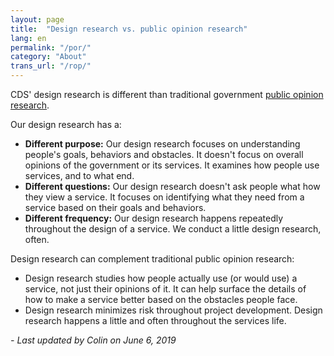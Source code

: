```yaml
---
layout: page
title:  "Design research vs. public opinion research"
lang: en
permalink: "/por/"
category: "About"
trans_url: "/rop/"
---
```


CDS' design research is different than traditional government [public opinion research](https://www.canada.ca/en/treasury-board-secretariat/services/government-communications/public-opinion-research-government.html). 

Our design research has a:
* **Different purpose:** Our design research focuses on understanding people's goals, behaviors and obstacles. It doesn't focus on overall opinions of the government or its services. It examines how people use services, and to what end.
* **Different questions:** Our design research doesn't ask people what how they view a service. It focuses on identifying what they need from a service based on their goals and behaviors. 
* **Different frequency:** Our design research happens repeatedly throughout the design of a service. We conduct a little design research, often.

Design research can complement traditional public opinion research: 
* Design research studies how people actually use (or would use) a service, not just their opinions of it. It can help surface the details of how to make a service better based on the obstacles people face.
* Design research minimizes risk throughout project development. Design research happens a little and often throughout the services life. 

_- Last updated by Colin on June 6, 2019_
